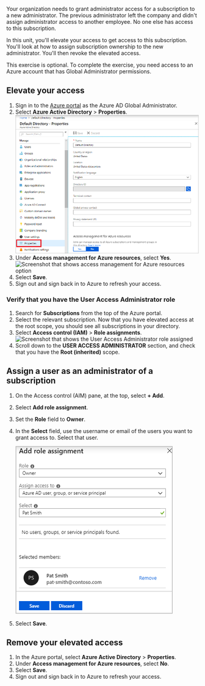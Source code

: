 Your organization needs to grant administrator access for a subscription to a new administrator. The previous administrator left the company and didn't assign administrator access to another employee. No one else has access to this subscription.

In this unit, you'll elevate your access to get access to this subscription. You'll look at how to assign subscription ownership to the new administrator. You'll then revoke the elevated access.

This exercise is optional. To complete the exercise, you need access to an Azure account that has Global Administrator permissions.

## Elevate your access

1. Sign in to the [Azure portal](<https://portal.azure.com/learn.docs.microsoft.com?azure-portal=true>) as the Azure AD Global Administrator.
1. Select **Azure Active Directory** > **Properties**.
    ![Screenshot that shows the Azure AD properties](../media/4-azure-ad-properties.png)
1. Under **Access management for Azure resources**, select **Yes**.
    ![Screenshot that shows access management for Azure resources option](../media/4-access-management-azure-resources.png)
1. Select **Save**.
1. Sign out and sign back in to Azure to refresh your access.

### Verify that you have the User Access Administrator role

1. Search for **Subscriptions** from the top of the Azure portal.
1. Select the relevant subscription. Now that you have elevated access at the root scope, you should see all subscriptions in your directory.
1. Select **Access control (IAM)** > **Role assignments**.
    ![Screenshot that shows the User Access Administrator role assigned](../media/4-check-role.png)
1. Scroll down to the **USER ACCESS ADMINISTRATOR** section, and check that you have the **Root (inherited)** scope.

## Assign a user as an administrator of a subscription

1. On the Access control (AIM) pane, at the top, select **+ Add**.
1. Select **Add role assignment**.
1. Set the **Role** field to **Owner**.
1. In the **Select** field, use the username or email of the users you want to grant access to. Select that user.

    ![Screenshot of the Add role assignment adding an Owner role to a user](../media/4-add-owner-role.png)
1. Select **Save**.

## Remove your elevated access

1. In the Azure portal, select **Azure Active Directory** > **Properties**.
1. Under **Access management for Azure resources**, select **No**.
1. Select **Save**.
1. Sign out and sign back in to Azure to refresh your access.
